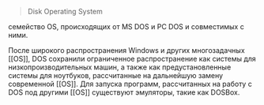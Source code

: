 > Disk Operating System

семейство OS, происходящих от MS DOS и PC DOS и совместимых с ними. 

После широкого распространения Windows и других многозадачных [[ОS]], DOS сохранили ограниченное распространение как системы для низкопроизводительных машин, а также как предустановленные системы для ноутбуков, рассчитанные на дальнейшую замену современной [[ОS]]. 
Для запуска программ, рассчитанных на работу с DOS под другими [[ОS]] существуют эмуляторы, такие как DOSBox.
